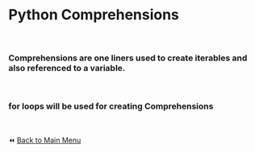 # Python Comprehensions

&nbsp;

### Comprehensions are one liners used to create iterables and also referenced to a variable.

<br>

### for loops will be used for creating Comprehensions
&nbsp;

:rewind: [Back to Main Menu](https://github.com/kumar1987an/Python_Sept2021_Tutorials/blob/root/README.md)
